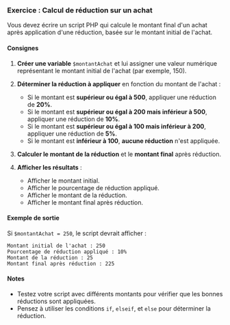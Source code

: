 ### Exercice : Calcul de réduction sur un achat

Vous devez écrire un script PHP qui calcule le montant final d'un achat après application d'une réduction, basée sur le montant initial de l'achat.

#### Consignes

1. **Créer une variable** `$montantAchat` et lui assigner une valeur numérique représentant le montant initial de l'achat (par exemple, 150).

2. **Déterminer la réduction à appliquer** en fonction du montant de l'achat :
   - Si le montant est **supérieur ou égal à 500**, appliquer une réduction de **20%**.
   - Si le montant est **supérieur ou égal à 200 mais inférieur à 500**, appliquer une réduction de **10%**.
   - Si le montant est **supérieur ou égal à 100 mais inférieur à 200**, appliquer une réduction de **5%**.
   - Si le montant est **inférieur à 100**, **aucune réduction** n'est appliquée.

3. **Calculer le montant de la réduction** et le **montant final** après réduction.

4. **Afficher les résultats** :
   - Afficher le montant initial.
   - Afficher le pourcentage de réduction appliqué.
   - Afficher le montant de la réduction.
   - Afficher le montant final après réduction.

#### Exemple de sortie

Si `$montantAchat = 250`, le script devrait afficher :

```
Montant initial de l'achat : 250
Pourcentage de réduction appliqué : 10%
Montant de la réduction : 25
Montant final après réduction : 225
```

#### Notes

- Testez votre script avec différents montants pour vérifier que les bonnes réductions sont appliquées.
- Pensez à utiliser les conditions `if`, `elseif`, et `else` pour déterminer la réduction.